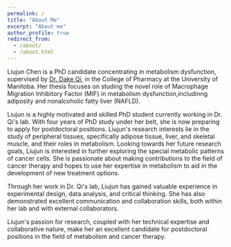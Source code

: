```yaml
---
permalink: /
title: "About Me"
excerpt: "About me"
author_profile: true
redirect_from: 
  - /about/
  - /about.html
---
```


Liujun Chen is a PhD candidate concentrating in metabolism dysfunction, supervised by [Dr. Dake Qi](https://umanitoba.ca/pharmacy/faculty-staff/dake-qi), in the College of Pharmacy at the University of Manitoba. Her thesis focuses on studing the novel role of Macrophage Migration Inhibitory Factor (MIF) in metabolism dysfunction,includinng adiposity and nonalcoholic fatty liver (NAFLD).

Liujun is a highly motivated and skilled PhD student currently working in Dr. Qi's lab. With four years of PhD study under her belt, she is now preparing to apply for postdoctoral positions. 
Liujun's research interests lie in the study of peripheral tissues, specifically adipose tissue, liver, and skeletal muscle, and their roles in metabolism. Looking towards her future research goals, Liujun is interested in further exploring the special metabolic patterns of cancer cells. She is passionate about making contributions to the field of cancer therapy and hopes to use her expertise in metabolism to aid in the development of new treatment options.

Through her work in Dr. Qi's lab, Liujun has gained valuable experience in experimental design, data analysis, and critical thinking. She has also demonstrated excellent communication and collaboration skills, both within her lab and with external collaborators.

Liujun's passion for research, coupled with her technical expertise and collaborative nature, make her an excellent candidate for postdoctoral positions in the field of metabolism and cancer therapy.
